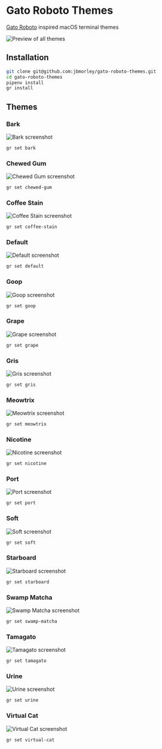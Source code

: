 # Gato Roboto Themes

[Gato Roboto](https://gatoroboto.com) inspired macOS terminal themes

![Preview of all themes](images/preview.gif)

## Installation

```zsh
git clone git@github.com:jbmorley/gato-roboto-themes.git
cd gato-roboto-themes
pipenv install
gr install
```

## Themes

### Bark

![Bark screenshot](images/bark.png)

```zsh
gr set bark
```

### Chewed Gum

![Chewed Gum screenshot](images/chewed-gum.png)

```zsh
gr set chewed-gum
```

### Coffee Stain

![Coffee Stain screenshot](images/coffee-stain.png)

```zsh
gr set coffee-stain
```

### Default

![Default screenshot](images/default.png)

```zsh
gr set default
```

### Goop

![Goop screenshot](images/goop.png)

```zsh
gr set goop
```

### Grape

![Grape screenshot](images/grape.png)

```zsh
gr set grape
```

### Gris

![Gris screenshot](images/gris.png)

```zsh
gr set gris
```

### Meowtrix

![Meowtrix screenshot](images/meowtrix.png)

```zsh
gr set meowtrix
```

### Nicotine

![Nicotine screenshot](images/nicotine.png)

```zsh
gr set nicotine
```

### Port

![Port screenshot](images/port.png)

```zsh
gr set port
```

### Soft

![Soft screenshot](images/soft.png)

```zsh
gr set soft
```

### Starboard

![Starboard screenshot](images/starboard.png)

```zsh
gr set starboard
```

### Swamp Matcha

![Swamp Matcha screenshot](images/swamp-matcha.png)

```zsh
gr set swamp-matcha
```

### Tamagato

![Tamagato screenshot](images/tamagato.png)

```zsh
gr set tamagato
```

### Urine

![Urine screenshot](images/urine.png)

```zsh
gr set urine
```

### Virtual Cat

![Virtual Cat screenshot](images/virtual-cat.png)

```zsh
gr set virtual-cat
```
